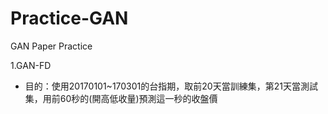 # Practice-GAN
GAN Paper Practice

1.GAN-FD
* 目的：使用20170101~170301的台指期，取前20天當訓練集，第21天當測試集，用前60秒的(開高低收量)預測這一秒的收盤價
